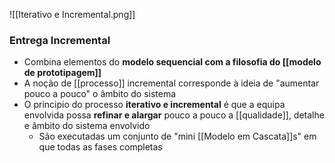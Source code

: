 
![[Iterativo e Incremental.png]]

### Entrega Incremental

- Combina elementos do **modelo sequencial com a filosofia do [[modelo de prototipagem]]**
- A noção de [[processo]] incremental corresponde à ideia de "aumentar pouco a pouco" o âmbito do sistema
- O principio do processo **iterativo e incremental** é que a equipa envolvida possa **refinar e alargar** pouco a pouco a [[qualidade]], detalhe e âmbito do sistema envolvido
	- São executadas um conjunto de "mini [[Modelo em Cascata]]s" em que todas as fases completas 